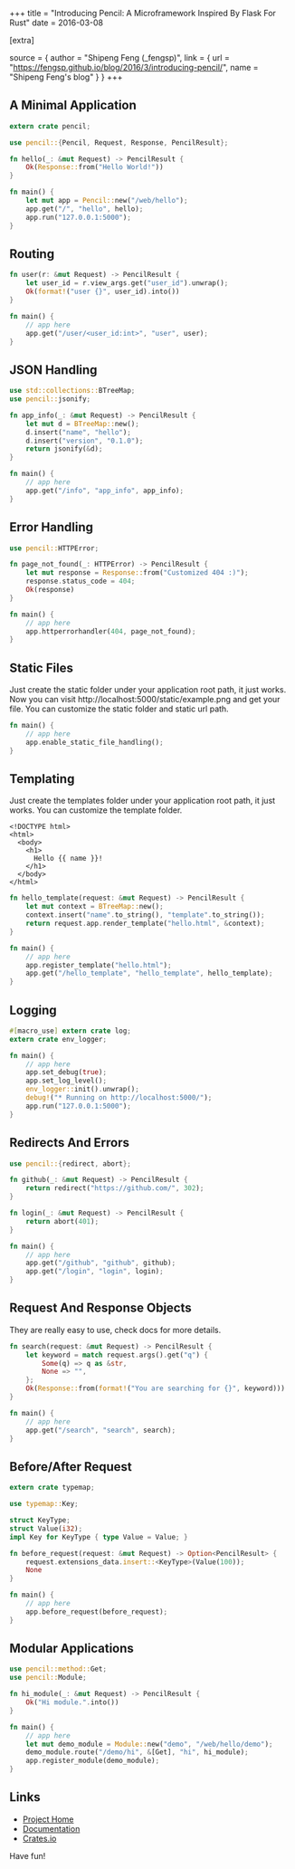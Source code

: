 +++
title = "Introducing Pencil: A Microframework Inspired By Flask For Rust"
date = 2016-03-08

[extra]

source = { author = "Shipeng Feng (_fengsp)", link = { url = "https://fengsp.github.io/blog/2016/3/introducing-pencil/", name = "Shipeng Feng's blog" } }
+++

## A Minimal Application

```rust
extern crate pencil;

use pencil::{Pencil, Request, Response, PencilResult};

fn hello(_: &mut Request) -> PencilResult {
    Ok(Response::from("Hello World!"))
}

fn main() {
    let mut app = Pencil::new("/web/hello");
    app.get("/", "hello", hello);
    app.run("127.0.0.1:5000");
}
```

## Routing

```rust
fn user(r: &mut Request) -> PencilResult {
    let user_id = r.view_args.get("user_id").unwrap();
    Ok(format!("user {}", user_id).into())
}

fn main() {
    // app here
    app.get("/user/<user_id:int>", "user", user);
}
```

## JSON Handling

```rust
use std::collections::BTreeMap;
use pencil::jsonify;

fn app_info(_: &mut Request) -> PencilResult {
    let mut d = BTreeMap::new();
    d.insert("name", "hello");
    d.insert("version", "0.1.0");
    return jsonify(&d);
}

fn main() {
    // app here
    app.get("/info", "app_info", app_info);
}
```

## Error Handling

```rust
use pencil::HTTPError;

fn page_not_found(_: HTTPError) -> PencilResult {
    let mut response = Response::from("Customized 404 :)");
    response.status_code = 404;
    Ok(response)
}

fn main() {
    // app here
    app.httperrorhandler(404, page_not_found);
}
```

## Static Files

Just create the static folder under your application root path, it just works.
Now you can visit http://localhost:5000/static/example.png and get your file.
You can customize the static folder and static url path.

```rust
fn main() {
    // app here
    app.enable_static_file_handling();
}
```

## Templating

Just create the templates folder under your application root path, it just works.
You can customize the template folder.

```html+jinja
<!DOCTYPE html>
<html>
  <body>
    <h1>
      Hello {{ name }}!
    </h1>
  </body>
</html>
```

```rust
fn hello_template(request: &mut Request) -> PencilResult {
    let mut context = BTreeMap::new();
    context.insert("name".to_string(), "template".to_string());
    return request.app.render_template("hello.html", &context);
}

fn main() {
    // app here
    app.register_template("hello.html");
    app.get("/hello_template", "hello_template", hello_template);
}
```

## Logging

```rust
#[macro_use] extern crate log;
extern crate env_logger;

fn main() {
    // app here
    app.set_debug(true);
    app.set_log_level();
    env_logger::init().unwrap();
    debug!("* Running on http://localhost:5000/");
    app.run("127.0.0.1:5000");
}
```

## Redirects And Errors

```rust
use pencil::{redirect, abort};

fn github(_: &mut Request) -> PencilResult {
    return redirect("https://github.com/", 302);
}

fn login(_: &mut Request) -> PencilResult {
    return abort(401);
}

fn main() {
    // app here
    app.get("/github", "github", github);
    app.get("/login", "login", login);
}
```

## Request And Response Objects

They are really easy to use, check docs for more details.

```rust
fn search(request: &mut Request) -> PencilResult {
    let keyword = match request.args().get("q") {
        Some(q) => q as &str,
        None => "",
    };
    Ok(Response::from(format!("You are searching for {}", keyword)))
}

fn main() {
    // app here
    app.get("/search", "search", search);
}
```

## Before/After Request

```rust
extern crate typemap;

use typemap::Key;

struct KeyType;
struct Value(i32);
impl Key for KeyType { type Value = Value; }

fn before_request(request: &mut Request) -> Option<PencilResult> {
    request.extensions_data.insert::<KeyType>(Value(100));
    None
}

fn main() {
    // app here
    app.before_request(before_request);
}
```

## Modular Applications

```rust
use pencil::method::Get;
use pencil::Module;

fn hi_module(_: &mut Request) -> PencilResult {
    Ok("Hi module.".into())
}

fn main() {
    // app here
    let mut demo_module = Module::new("demo", "/web/hello/demo");
    demo_module.route("/demo/hi", &[Get], "hi", hi_module);
    app.register_module(demo_module);
}
```

## Links

- [Project Home](https://github.com/fengsp/pencil)
- [Documentation](http://fengsp.github.io/pencil/)
- [Crates.io](https://crates.io/crates/pencil/)

Have fun!
